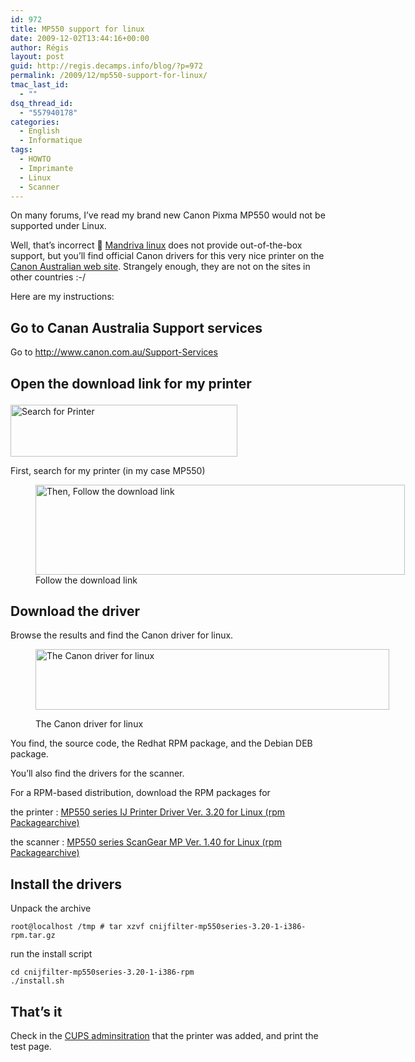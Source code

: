 ```yaml
---
id: 972
title: MP550 support for linux
date: 2009-12-02T13:44:16+00:00
author: Régis
layout: post
guid: http://regis.decamps.info/blog/?p=972
permalink: /2009/12/mp550-support-for-linux/
tmac_last_id:
  - ""
dsq_thread_id:
  - "557940178"
categories:
  - English
  - Informatique
tags:
  - HOWTO
  - Imprimante
  - Linux
  - Scanner
---
```

On many forums, I&rsquo;ve read my brand new Canon Pixma MP550 would not be supported under Linux.

Well, that&rsquo;s incorrect 🙂 [Mandriva linux](http://www.mandrivalinux.com/) does not provide out-of-the-box support, but you&rsquo;ll find official Canon drivers for this very nice printer on the [Canon Australian web site](http://www.canon.com.au/Support-Services). Strangely enough, they are not on the sites in other countries :-/

Here are my instructions:

## Go to Canan Australia Support services

Go to <http://www.canon.com.au/Support-Services>

## Open the download link for my printer<figure id="attachment_973" style="width: 363px" class="wp-caption alignnone">

<img src="http://regis.decamps.info/blog/wp-content/uploads/2009/12/screenshot-7.png" alt="Search for Printer" title="Search Printer" width="363" height="83" class="size-full wp-image-973" srcset="http://regis.decamps.info/blog/wp-content/uploads/2009/12/screenshot-7.png 363w, http://regis.decamps.info/blog/wp-content/uploads/2009/12/screenshot-7-350x80.png 350w" sizes="(max-width: 363px) 100vw, 363px" /><figcaption class="wp-caption-text">First, search for my printer (in my case MP550)</figcaption></figure> <figure id="attachment_974" style="width: 591px" class="wp-caption alignnone">[<img src="http://regis.decamps.info/blog/wp-content/uploads/2009/12/screenshot-8.png" alt="Then, Follow the download link" title="Search results" width="591" height="144" class="size-full wp-image-974" srcset="http://regis.decamps.info/blog/wp-content/uploads/2009/12/screenshot-8.png 591w, http://regis.decamps.info/blog/wp-content/uploads/2009/12/screenshot-8-350x85.png 350w" sizes="(max-width: 591px) 100vw, 591px" />](http://regis.decamps.info/blog/wp-content/uploads/2009/12/screenshot-8.png)<figcaption class="wp-caption-text">Follow the download link</figcaption></figure> 

## Download the driver

Browse the results and find the Canon driver for linux.<figure id="attachment_976" style="width: 566px" class="wp-caption alignnone">

<img src="http://regis.decamps.info/blog/wp-content/uploads/2009/12/screenshot-9.png" alt="The Canon driver for linux " title="Canon driver for linux (RPM)" width="566" height="97" class="size-full wp-image-976" srcset="http://regis.decamps.info/blog/wp-content/uploads/2009/12/screenshot-9.png 566w, http://regis.decamps.info/blog/wp-content/uploads/2009/12/screenshot-9-350x59.png 350w" sizes="(max-width: 566px) 100vw, 566px" /><figcaption class="wp-caption-text">The Canon driver for linux </figcaption></figure> 

You find, the source code, the Redhat RPM package, and the Debian DEB package.

You&rsquo;ll also find the drivers for the scanner.

For a RPM-based distribution, download the RPM packages for 

the printer
:   [MP550 series IJ Printer Driver Ver. 3.20 for Linux (rpm Packagearchive)](http://support-au.canon.com.au/EN/search?v%3aproject=ABS-EN&v%3afile=viv_A9C4v0&v%3astate=root%7croot-20-20%7c0&opener=full-window&url=http%3a%2f%2fsupport-au.canon.com.au%2fcontents%2fAU%2fEN%2f0100235702.html&rid=Ndoc21&v%3aframe=redirect&&sid=6)

the scanner
:   [MP550 series ScanGear MP Ver. 1.40 for Linux (rpm Packagearchive)](http://support-au.canon.com.au/EN/search?v%3aproject=ABS-EN&v%3afile=viv_A9C4v0&v%3astate=root%7croot-20-20%7c0&opener=full-window&url=http%3a%2f%2fsupport-au.canon.com.au%2fcontents%2fAU%2fEN%2f0100237102.html&rid=Ndoc24&v%3aframe=redirect&&sid=6)

## Install the drivers

Unpack the archive

    root@localhost /tmp # tar xzvf cnijfilter-mp550series-3.20-1-i386-rpm.tar.gz

run the install script

    cd cnijfilter-mp550series-3.20-1-i386-rpm
    ./install.sh
    

## That&rsquo;s it

Check in the [CUPS adminsitration](http://localhost:631/printers/?) that the printer was added, and print the test page.